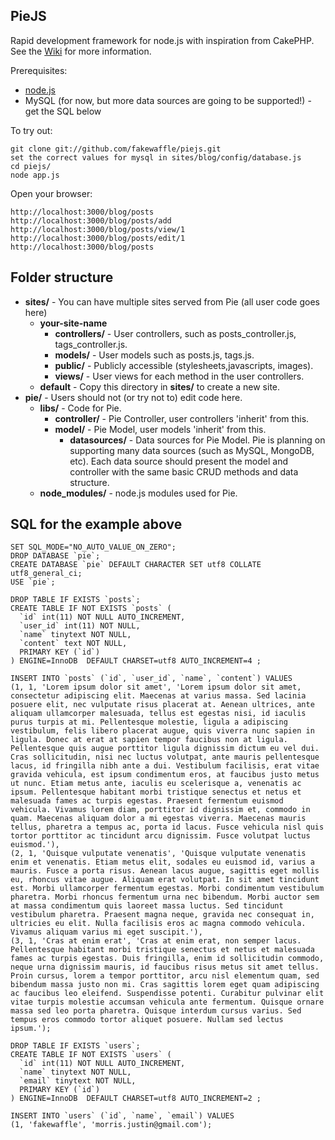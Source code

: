 ## PieJS
Rapid development framework for node.js with inspiration from CakePHP. See the [Wiki](https://github.com/fakewaffle/piejs/wiki) for more information.

Prerequisites:

* [node.js](https://github.com/joyent/node)
* MySQL (for now, but more data sources are going to be supported!) - get the SQL below

To try out:

    git clone git://github.com/fakewaffle/piejs.git
	set the correct values for mysql in sites/blog/config/database.js
    cd piejs/
    node app.js

Open your browser:

    http://localhost:3000/blog/posts
    http://localhost:3000/blog/posts/add
    http://localhost:3000/blog/posts/view/1
    http://localhost:3000/blog/posts/edit/1
    http://localhost:3000/blog/posts

## Folder structure
* **sites/** - You can have multiple sites served from Pie (all user code goes here)
    * **your-site-name**
        * **controllers/** - User controllers, such as posts_controller.js, tags_controller.js.
        * **models/** - User models such as posts.js, tags.js.
        * **public/** - Publicly accessible (stylesheets,javascripts, images).
        * **views/** - User views for each method in the user controllers.
    * **default** - Copy this directory in **sites/** to create a new site.
* **pie/** - Users should not (or try not to) edit code here.
    * **libs/** - Code for Pie.
        * **controller/** - Pie Controller, user controllers 'inherit' from this.
        * **model/** - Pie Model, user models 'inherit' from this.
            * **datasources/** - Data sources for Pie Model. Pie is planning on supporting many data sources (such as MySQL, MongoDB, etc). Each data source should present the model and controller with the same basic CRUD methods and data structure.
    * **node_modules/** - node.js modules used for Pie.

## SQL for the example above
    SET SQL_MODE="NO_AUTO_VALUE_ON_ZERO";
	DROP DATABASE `pie`;
	CREATE DATABASE `pie` DEFAULT CHARACTER SET utf8 COLLATE utf8_general_ci;
	USE `pie`;

	DROP TABLE IF EXISTS `posts`;
	CREATE TABLE IF NOT EXISTS `posts` (
	  `id` int(11) NOT NULL AUTO_INCREMENT,
	  `user_id` int(11) NOT NULL,
	  `name` tinytext NOT NULL,
	  `content` text NOT NULL,
	  PRIMARY KEY (`id`)
	) ENGINE=InnoDB  DEFAULT CHARSET=utf8 AUTO_INCREMENT=4 ;

	INSERT INTO `posts` (`id`, `user_id`, `name`, `content`) VALUES
	(1, 1, 'Lorem ipsum dolor sit amet', 'Lorem ipsum dolor sit amet, consectetur adipiscing elit. Maecenas at varius massa. Sed lacinia posuere elit, nec vulputate risus placerat at. Aenean ultrices, ante aliquam ullamcorper malesuada, tellus est egestas nisi, id iaculis purus turpis at mi. Pellentesque molestie, ligula a adipiscing vestibulum, felis libero placerat augue, quis viverra nunc sapien in ligula. Donec at erat at sapien tempor faucibus non at ligula. Pellentesque quis augue porttitor ligula dignissim dictum eu vel dui. Cras sollicitudin, nisi nec luctus volutpat, ante mauris pellentesque lacus, id fringilla nibh ante a dui. Vestibulum facilisis, erat vitae gravida vehicula, est ipsum condimentum eros, at faucibus justo metus ut nunc. Etiam metus ante, iaculis eu scelerisque a, venenatis ac ipsum. Pellentesque habitant morbi tristique senectus et netus et malesuada fames ac turpis egestas. Praesent fermentum euismod vehicula. Vivamus lorem diam, porttitor id dignissim et, commodo in quam. Maecenas aliquam dolor a mi egestas viverra. Maecenas mauris tellus, pharetra a tempus ac, porta id lacus. Fusce vehicula nisl quis tortor porttitor ac tincidunt arcu dignissim. Fusce volutpat luctus euismod.'),
	(2, 1, 'Quisque vulputate venenatis', 'Quisque vulputate venenatis enim et venenatis. Etiam metus elit, sodales eu euismod id, varius a mauris. Fusce a porta risus. Aenean lacus augue, sagittis eget mollis eu, rhoncus vitae augue. Aliquam erat volutpat. In sit amet tincidunt est. Morbi ullamcorper fermentum egestas. Morbi condimentum vestibulum pharetra. Morbi rhoncus fermentum urna nec bibendum. Morbi auctor sem at massa condimentum quis laoreet massa luctus. Sed tincidunt vestibulum pharetra. Praesent magna neque, gravida nec consequat in, ultricies eu elit. Nulla facilisis eros ac magna commodo vehicula. Vivamus aliquam varius mi eget suscipit.'),
	(3, 1, 'Cras at enim erat', 'Cras at enim erat, non semper lacus. Pellentesque habitant morbi tristique senectus et netus et malesuada fames ac turpis egestas. Duis fringilla, enim id sollicitudin commodo, neque urna dignissim mauris, id faucibus risus metus sit amet tellus. Proin cursus, lorem a tempor porttitor, arcu nisl elementum quam, sed bibendum massa justo non mi. Cras sagittis lorem eget quam adipiscing ac faucibus leo eleifend. Suspendisse potenti. Curabitur pulvinar elit vitae turpis molestie accumsan vehicula ante fermentum. Quisque ornare massa sed leo porta pharetra. Quisque interdum cursus varius. Sed tempus eros commodo tortor aliquet posuere. Nullam sed lectus ipsum.');

	DROP TABLE IF EXISTS `users`;
	CREATE TABLE IF NOT EXISTS `users` (
	  `id` int(11) NOT NULL AUTO_INCREMENT,
	  `name` tinytext NOT NULL,
	  `email` tinytext NOT NULL,
	  PRIMARY KEY (`id`)
	) ENGINE=InnoDB  DEFAULT CHARSET=utf8 AUTO_INCREMENT=2 ;

	INSERT INTO `users` (`id`, `name`, `email`) VALUES
	(1, 'fakewaffle', 'morris.justin@gmail.com');